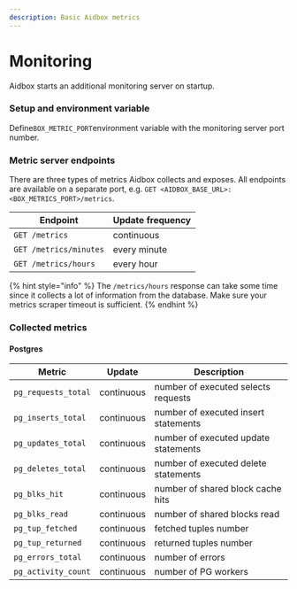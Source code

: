 ```yaml
---
description: Basic Aidbox metrics
---
```


# Monitoring

Aidbox starts an additional monitoring server on startup.

### Setup and environment variable

Define`BOX_METRIC_PORT`environment variable with the monitoring server port number.

### Metric server endpoints

There are three types of metrics Aidbox collects and exposes. All endpoints are available on a separate port, e.g. `GET <AIDBOX_BASE_URL>:<BOX_METRICS_PORT>/metrics`.

| Endpoint               | Update frequency |
| ---------------------- | ---------------- |
| `GET /metrics`         | continuous       |
| `GET /metrics/minutes` | every minute     |
| `GET /metrics/hours`   | every hour       |

{% hint style="info" %}
The `/metrics/hours` response can take some time since it collects a lot of information from the database. Make sure your metrics scraper timeout is sufficient.
{% endhint %}

### Collected metrics

#### Postgres

| Metric | Update | Description |
| - | - | - |
| `pg_requests_total` | continuous | number of executed selects requests |
| `pg_inserts_total` | continuous | number of executed insert statements |
| `pg_updates_total` | continuous | number of executed update statements |
| `pg_deletes_total` | continuous | number of executed delete statements |
| `pg_blks_hit` | continuous | number of shared block cache hits |
| `pg_blks_read` | continuous | number of shared blocks read |
| `pg_tup_fetched` | continuous | fetched tuples number |
| `pg_tup_returned` | continuous | returned tuples number |
| `pg_errors_total` | continuous | number of errors |
| `pg_activity_count` | continuous | number of PG workers |
